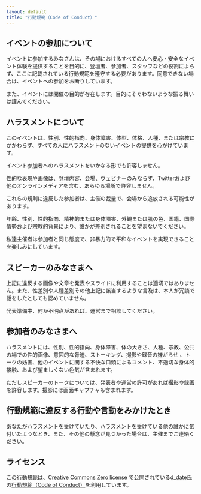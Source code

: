 ```yaml
---
layout: default
title: "行動規範（Code of Conduct）"
---
```



## イベントの参加について

イベントに参加するみなさんは、その場におけるすべての人へ安心・安全なイベント体験を提供することを目的に、登壇者、参加者、スタッフなどの役割によらず、ここに記載されている行動規範を遵守する必要があります。同意できない場合は、イベントへの参加をお断りしています。

また、イベントには開催の目的が存在します。目的にそぐわないような振る舞いは謹んでください。

## ハラスメントについて

このイベントは、性別、性的指向、身体障害、体型、体格、人種、または宗教にかかわらず、すべての人にハラスメントのないイベントの提供を心がけています。

イベント参加者へのハラスメントをいかなる形でも許容しません。

性的な表現や画像は、登壇内容、会場、ウェビナーのみならず、Twitterおよび他のオンラインメディアを含む、あらゆる場所で許容しません。

これらの規則に違反した参加者は、主催の裁量で、会場から追放される可能性があります。 

年齢、性別、性的指向、精神的または身体障害、外観または肌の色、国籍、国際情勢および宗教的背景により、誰かが差別されることを望まないでください。

私達主催者は参加者と同じ態度で、非暴力的で平和なイベントを実現できることを楽しみにしています。

## スピーカーのみなさまへ

上記に違反する画像や文章を発表やスライドに利用することは適切ではありません。また、性差別や人種差別その他上記に該当するような言及は、本人が冗談で話をしたとしても認めていません。

発表準備中、何か不明点があれば、運営まで相談してください。

## 参加者のみなさまへ

ハラスメントには、性別、性的指向、身体障害、体の大きさ、人種、宗教、公共の場での性的画像、意図的な脅迫、ストーキング、撮影や録音の嫌がらせ 、トークの妨害、他のイベントに関する不快な口頭によるコメント、不適切な身体的接触、および望ましくない色気が含まれます。

ただしスピーカーのトークについては、発表者や運営の許可があれば撮影や録画を許容します。撮影には画面キャプチャも含まれます。

## 行動規範に違反する行動や言動をみかけたとき

あなたがハラスメントを受けていたり、ハラスメントを受けている他の誰かに気付いたようなとき、また、その他の懸念が見つかった場合は、主催までご連絡ください。

## ライセンス

この行動規範は、[Creative Commons Zero license](https://creativecommons.org/publicdomain/zero/1.0/deed.ja) で公開されているd_date氏の[行動規範（Code of Conduct）](https://date.notion.site/date/Code-of-Conduct-3f84301fc0e649378c1b98b55ac000c3)を利用しています。
